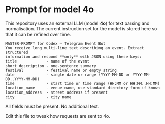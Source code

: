 # Prompt for model 4o

This repository uses an external LLM (model **4o**) for text parsing and
normalisation. The current instruction set for the model is stored here so that
it can be refined over time.

```
MASTER-PROMPT for Codex ― Telegram Event Bot
You receive long multi-line text describing an event. Extract structured
information and respond **only** with JSON using these keys:
title             - name of the event
short_description - one-sentence summary
festival          - festival name or empty string
date              - single date or range (YYYY-MM-DD or YYYY-MM-DD..YYYY-MM-DD)
time              - start time or time range (HH:MM or HH:MM..HH:MM)
location_name     - venue name, use standard directory form if known
location_address  - street address if present
city              - city name
```

All fields must be present. No additional text.

Edit this file to tweak how requests are sent to 4o.
